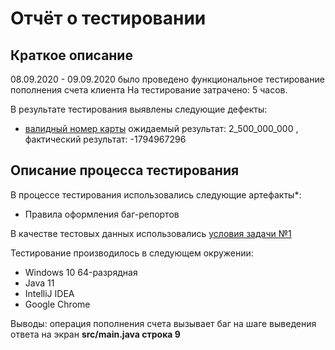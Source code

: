  # Отчёт о тестировании

## Краткое описание

08.09.2020 - 09.09.2020 было проведено функциональное тестирование пополнения счета клиента 
На тестирование затрачено: 5 часов.

В результате тестирования выявлены следующие дефекты:

* [валидный номер карты](https://github.com/itrm000/java1.1.2/issues/1)
ожидаемый результат: 2_500_000_000 , 
фактический результат:  -1794967296

## Описание процесса тестирования

В процессе тестирования использовались следующие артефакты*:
* Правила оформления баг-репортов

В качестве тестовых данных использовались [условия задачи №1](https://github.com/netology-code/javaqa-homeworks/tree/master/programming)

Тестирование производилось в следующем окружении:
* Windows 10  64-разрядная
* Java 11
* IntelliJ IDEA
* Google Chrome

Выводы:
операция пополнения счета вызывает баг на шаге выведения ответа на экран **src/main.java  строка 9**
